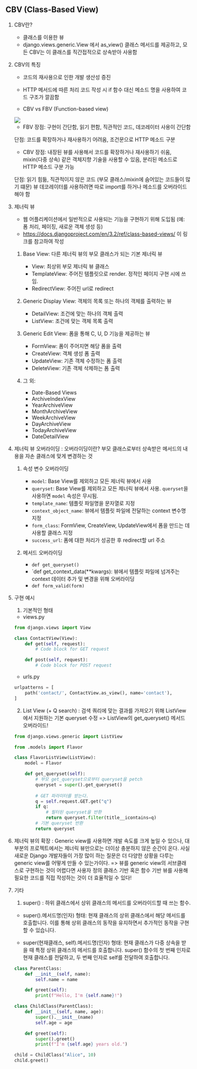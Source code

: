 ## CBV (Class-Based View)

1. CBV란?
    - 클래스를 이용한 뷰 
    - django.views.generic.View 에서 as_view() 클래스 메서드를 제공하고, 모든 CBV는 이 클래스를 직간접적으로 상속받아 사용함

2. CBV의 특징
    - 코드의 재사용으로 인한 개발 생산성 증진
    - HTTP 메서드에 따른 처리 코드 작성 시 if 함수 대신 메소드 명을 사용하여 코드 구조가 깔끔함 

    - CBV vs FBV (Function-based view)
    <img src="https://miro.medium.com/v2/resize:fit:828/format:webp/1*1NgVsYmmLCiwXUy-uE0VLA.jpeg">

    - FBV
    장점: 구현이 간단함, 읽기 편함, 직관적인 코드, 데코레이터 사용이 간단함
    
    단점: 코드를 확장하거나 재사용하기 어려움, 조건문으로 HTTP 메소드 구분

    - CBV
    장점: 내장된 뷰를 사용해서 코드를 확장하거나 재사용하기 쉬움, mixin(다중 상속) 같은 객체지향 기술을 사용할 수 있음, 분리된 메소드로 HTTP 메소드 구분 가능

    단점: 읽기 힘듦, 직관적이지 않은 코드 (부모 클래스/mixin에 숨어있는 코드들이 많기 떄문) 뷰 데코레이터를 사용하려면 따로 import를 하거나 메소드를 오버라이드 해야 함


3. 제너릭 뷰
    - 웹 어플리케이션에서 일반적으로 사용되는 기능을 구현하기 위해 도입됨 (예: 폼 처리, 페이징, 새로운 객체 생성 등)
    - https://docs.djangoproject.com/en/3.2/ref/class-based-views/ 이 링크를 참고하여 작성 

    1) Base View: 다른 제너릭 뷰의 부모 클래스가 되는 기본 제너릭 뷰
        - View: 최상위 부모 제너릭 뷰 클래스 
        - TemplateView: 주어진 템플릿으로 render. 정적인 페이지 구현 시에 쓰임. 
        - RedirectView: 주어진 url로 redirect 

    2) Generic Display View: 객체의 목록 또는 하나의 객체를 출력하는 뷰 
        - DetailView: 조건에 맞는 하나의 객체 출력 
        - ListView: 조건에 맞는 객체 목록 출력 

    3) Generic Edit View: 폼을 통해 C, U, D 기능을 제공하는 뷰 
        - FormView: 폼이 주어지면 해당 폼을 출력 
        - CreateView: 객체 생성 폼 출력
        - UpdateView: 기존 객체 수정하는 폼 출력 
        - DeleteView: 기존 객체 삭제하는 폼 출력 

    4) 그 외: 
        - Date-Based Views
        - ArchiveIndexView
        - YearArchiveView
        - MonthArchiveView
        - WeekArchiveView
        - DayArchiveView
        - TodayArchiveView
        - DateDetailView

4. 제너릭 뷰 오버라이딩 
    : 오버라이딩이란? 부모 클래스로부터 상속받은 메서드의 내용을 자손 클래스에 맞게 변경하는 것

    1) 속성 변수 오버라이딩
        - `model`: Base View를 제외하고 모든 제너릭 뷰에서 사용 
        -  `queryset`: Base View를 제외하고 모든 제너릭 뷰에서 사용. `queryset`을 사용하면 `model` 속성은 무시됨.
        - `template_name`: 템플릿 파일명을 문자열로 지정
        - `context_object_name`: 뷰에서 템플릿 파일에 전달하는 context 변수명 지정 
        - `form_class`: FormView, CreateView, UpdateView에서 폼을 만드는 데 사용할 클래스 지정
        - `success_url`: 폼에 대한 처리가 성공한 후 redirect할 url 주소 

    2) 메서드 오버라이딩
        - `def get_queryset()`
        - `def get_context_data(**kwargs): 뷰에서 템플릿 파일에 넘겨주는 context 데이터 추가 및 변경을 위해 오버라이딩 
        -  `def form_valid(form)`


5. 구현 예시 
    1) 기본적인 형태 

    - views.py
    ```python
    from django.views import View

    class ContactView(View):
        def get(self, request):
            # Code block for GET request

        def post(self, request):
            # Code block for POST request
    ```

    - urls.py
    ```python
    urlpatterns = [
        path('contact/', ContactView.as_view(), name='contact'),
    ]
    ```

    2) List View (+ Q search)
    : 검색 쿼리에 맞는 결과를 가져오기 위해 ListView에서 지원하는 기본 queryset 수정 
    => ListView의 get_queryset() 메서드 오버라이드! 

    ```python
    from django.views.generic import ListView

    from .models import Flavor

    class FlavorListView(ListView):
        model = Flavor

        def get_queryset(self):
            # 부모 get_queryset으로부터 queryset을 petch 
            queryset = super().get_queryset()
            
            # GET 파라미터를 받는다.
            q = self.request.GET.get("q")
            if q:
                # 필터된 queryset을 반환
                return queryset.filter(title__icontains=q)
            # 기본 queryset 반환
            return queryset
    ```


6. 제너릭 뷰의 확장
    : Generic view를 사용하면 개발 속도를 크게 높일 수 있으나, 대부분의 프로젝트에서는 제너릭 뷰만으로는 더이상 충분하지 않은 순간이 온다. 사실 새로운 Django 개발자들이 가장 많이 하는 질문은 더 다양한 상황을 다루는 generic view를 어떻게 만들 수 있는가이다. 
    => 뷰를 generic view의 서브클래스로 구현하는 것이 어렵다면 사용자 정의 클래스 기반 혹은 함수 기반 뷰를 사용해 필요한 코드를 직접 작성하는 것이 더 효율적일 수 있다!


7. 기타 
    1) super() : 하위 클래스에서 상위 클래스의 메서드를 오버라이드할 때 쓰는 함수. 

    - super().메서드명(인자) 형태: 현재 클래스의 상위 클래스에서 해당 메서드를 호출합니다. 이를 통해 상위 클래스의 동작을 유지하면서 추가적인 동작을 구현할 수 있습니다.

    - super(현재클래스, self).메서드명(인자) 형태: 현재 클래스가 다중 상속을 받을 때 특정 상위 클래스의 메서드를 호출합니다. super() 함수의 첫 번째 인자로 현재 클래스를 전달하고, 두 번째 인자로 self를 전달하여 호출합니다.

    ```python
    class ParentClass:
        def __init__(self, name):
            self.name = name

        def greet(self):
            print(f"Hello, I'm {self.name}!")

    class ChildClass(ParentClass):
        def __init__(self, name, age):
            super().__init__(name)
            self.age = age

        def greet(self):
            super().greet()
            print(f"I'm {self.age} years old.")

    child = ChildClass("Alice", 10)
    child.greet()
    ```